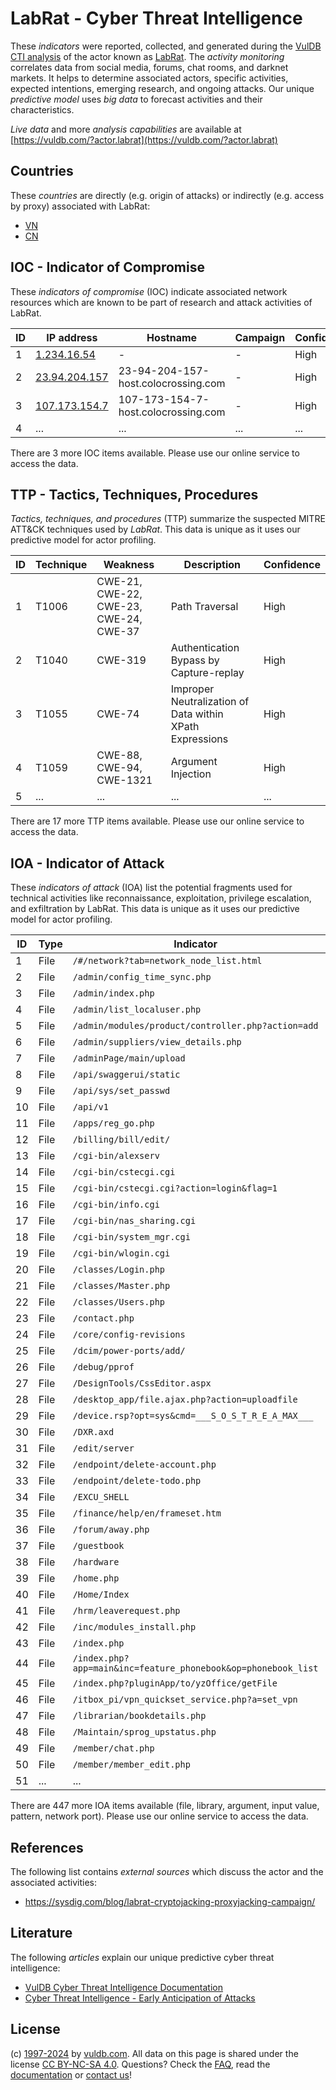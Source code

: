 # LabRat - Cyber Threat Intelligence

These _indicators_ were reported, collected, and generated during the [VulDB CTI analysis](https://vuldb.com/?kb.cti) of the actor known as [LabRat](https://vuldb.com/?actor.labrat). The _activity monitoring_ correlates data from social media, forums, chat rooms, and darknet markets. It helps to determine associated actors, specific activities, expected intentions, emerging research, and ongoing attacks. Our unique _predictive model_ uses _big data_ to forecast activities and their characteristics.

_Live data_ and more _analysis capabilities_ are available at [https://vuldb.com/?actor.labrat](https://vuldb.com/?actor.labrat)

## Countries

These _countries_ are directly (e.g. origin of attacks) or indirectly (e.g. access by proxy) associated with LabRat:

* [VN](https://vuldb.com/?country.vn)
* [CN](https://vuldb.com/?country.cn)

## IOC - Indicator of Compromise

These _indicators of compromise_ (IOC) indicate associated network resources which are known to be part of research and attack activities of LabRat.

ID | IP address | Hostname | Campaign | Confidence
-- | ---------- | -------- | -------- | ----------
1 | [1.234.16.54](https://vuldb.com/?ip.1.234.16.54) | - | - | High
2 | [23.94.204.157](https://vuldb.com/?ip.23.94.204.157) | 23-94-204-157-host.colocrossing.com | - | High
3 | [107.173.154.7](https://vuldb.com/?ip.107.173.154.7) | 107-173-154-7-host.colocrossing.com | - | High
4 | ... | ... | ... | ...

There are 3 more IOC items available. Please use our online service to access the data.

## TTP - Tactics, Techniques, Procedures

_Tactics, techniques, and procedures_ (TTP) summarize the suspected MITRE ATT&CK techniques used by _LabRat_. This data is unique as it uses our predictive model for actor profiling.

ID | Technique | Weakness | Description | Confidence
-- | --------- | -------- | ----------- | ----------
1 | T1006 | CWE-21, CWE-22, CWE-23, CWE-24, CWE-37 | Path Traversal | High
2 | T1040 | CWE-319 | Authentication Bypass by Capture-replay | High
3 | T1055 | CWE-74 | Improper Neutralization of Data within XPath Expressions | High
4 | T1059 | CWE-88, CWE-94, CWE-1321 | Argument Injection | High
5 | ... | ... | ... | ...

There are 17 more TTP items available. Please use our online service to access the data.

## IOA - Indicator of Attack

These _indicators of attack_ (IOA) list the potential fragments used for technical activities like reconnaissance, exploitation, privilege escalation, and exfiltration by LabRat. This data is unique as it uses our predictive model for actor profiling.

ID | Type | Indicator | Confidence
-- | ---- | --------- | ----------
1 | File | `/#/network?tab=network_node_list.html` | High
2 | File | `/admin/config_time_sync.php` | High
3 | File | `/admin/index.php` | High
4 | File | `/admin/list_localuser.php` | High
5 | File | `/admin/modules/product/controller.php?action=add` | High
6 | File | `/admin/suppliers/view_details.php` | High
7 | File | `/adminPage/main/upload` | High
8 | File | `/api/swaggerui/static` | High
9 | File | `/api/sys/set_passwd` | High
10 | File | `/api/v1` | Low
11 | File | `/apps/reg_go.php` | High
12 | File | `/billing/bill/edit/` | High
13 | File | `/cgi-bin/alexserv` | High
14 | File | `/cgi-bin/cstecgi.cgi` | High
15 | File | `/cgi-bin/cstecgi.cgi?action=login&flag=1` | High
16 | File | `/cgi-bin/info.cgi` | High
17 | File | `/cgi-bin/nas_sharing.cgi` | High
18 | File | `/cgi-bin/system_mgr.cgi` | High
19 | File | `/cgi-bin/wlogin.cgi` | High
20 | File | `/classes/Login.php` | High
21 | File | `/classes/Master.php` | High
22 | File | `/classes/Users.php` | High
23 | File | `/contact.php` | Medium
24 | File | `/core/config-revisions` | High
25 | File | `/dcim/power-ports/add/` | High
26 | File | `/debug/pprof` | Medium
27 | File | `/DesignTools/CssEditor.aspx` | High
28 | File | `/desktop_app/file.ajax.php?action=uploadfile` | High
29 | File | `/device.rsp?opt=sys&cmd=___S_O_S_T_R_E_A_MAX___` | High
30 | File | `/DXR.axd` | Medium
31 | File | `/edit/server` | Medium
32 | File | `/endpoint/delete-account.php` | High
33 | File | `/endpoint/delete-todo.php` | High
34 | File | `/EXCU_SHELL` | Medium
35 | File | `/finance/help/en/frameset.htm` | High
36 | File | `/forum/away.php` | High
37 | File | `/guestbook` | Medium
38 | File | `/hardware` | Medium
39 | File | `/home.php` | Medium
40 | File | `/Home/Index` | Medium
41 | File | `/hrm/leaverequest.php` | High
42 | File | `/inc/modules_install.php` | High
43 | File | `/index.php` | Medium
44 | File | `/index.php?app=main&inc=feature_phonebook&op=phonebook_list` | High
45 | File | `/index.php?pluginApp/to/yzOffice/getFile` | High
46 | File | `/itbox_pi/vpn_quickset_service.php?a=set_vpn` | High
47 | File | `/librarian/bookdetails.php` | High
48 | File | `/Maintain/sprog_upstatus.php` | High
49 | File | `/member/chat.php` | High
50 | File | `/member/member_edit.php` | High
51 | ... | ... | ...

There are 447 more IOA items available (file, library, argument, input value, pattern, network port). Please use our online service to access the data.

## References

The following list contains _external sources_ which discuss the actor and the associated activities:

* https://sysdig.com/blog/labrat-cryptojacking-proxyjacking-campaign/

## Literature

The following _articles_ explain our unique predictive cyber threat intelligence:

* [VulDB Cyber Threat Intelligence Documentation](https://vuldb.com/?kb.cti)
* [Cyber Threat Intelligence - Early Anticipation of Attacks](https://www.scip.ch/en/?labs.20201022)

## License

(c) [1997-2024](https://vuldb.com/?kb.changelog) by [vuldb.com](https://vuldb.com/?kb.about). All data on this page is shared under the license [CC BY-NC-SA 4.0](https://creativecommons.org/licenses/by-nc-sa/4.0/). Questions? Check the [FAQ](https://vuldb.com/?kb.faq), read the [documentation](https://vuldb.com/?kb) or [contact us](https://vuldb.com/?contact)!
